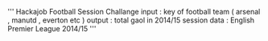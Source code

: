 '''
Hackajob Football Session Challange
input : key of football team ( arsenal , manutd , everton etc )
output : total gaol in 2014/15 session
data : English Premier League 2014/15
'''
